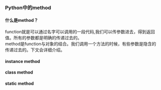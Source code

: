 ### Python中的method

#### 什么是method？
function就是可以通过名字可以调用的一段代码,我们可以传参数进去，得到返回值。所有的参数都是明确的传递过去的。  
method是function与对象的结合。我们调用一个方法的时候，有些参数是隐含的传递过去的。下文会详细介绍。
#### instance method

#### class method

#### static method
